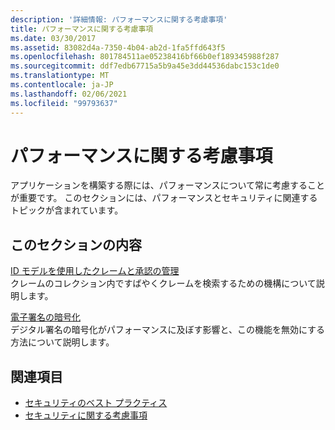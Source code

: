 ```yaml
---
description: '詳細情報: パフォーマンスに関する考慮事項'
title: パフォーマンスに関する考慮事項
ms.date: 03/30/2017
ms.assetid: 83082d4a-7350-4b04-ab2d-1fa5ffd643f5
ms.openlocfilehash: 801784511ae05238416bf66b0ef189345988f287
ms.sourcegitcommit: ddf7edb67715a5b9a45e3dd44536dabc153c1de0
ms.translationtype: MT
ms.contentlocale: ja-JP
ms.lasthandoff: 02/06/2021
ms.locfileid: "99793637"
---
```

# <a name="performance-considerations"></a>パフォーマンスに関する考慮事項

アプリケーションを構築する際には、パフォーマンスについて常に考慮することが重要です。 このセクションには、パフォーマンスとセキュリティに関連するトピックが含まれています。  
  
## <a name="in-this-section"></a>このセクションの内容  

 [ID モデルを使用したクレームと承認の管理](managing-claims-and-authorization-with-the-identity-model.md)  
 クレームのコレクション内ですばやくクレームを検索するための機構について説明します。  
  
 [電子署名の暗号化](encryption-of-digital-signatures.md)  
 デジタル署名の暗号化がパフォーマンスに及ぼす影響と、この機能を無効にする方法について説明します。  
  
## <a name="see-also"></a>関連項目

- [セキュリティのベスト プラクティス](best-practices-for-security-in-wcf.md)
- [セキュリティに関する考慮事項](security-considerations-in-wcf.md)
